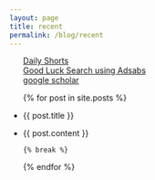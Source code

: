 ```yaml
---
layout: page
title: recent
permalink: /blog/recent
---
```

 
 <ul class="listing">

<a href="https://t.me/s/jin_hongpark"> Daily Shorts </a>
<br>
<a href="https://ui.adsabs.harvard.edu"> Good Luck Search using Adsabs  </a>
<br>
<a href="https://scholar.google.com/"> google scholar </a>

 {% for post in site.posts %}



<li class="listing-seperator"><p>{{ post.title }}</p></li>

   <li class="listing-item">
           {{ post.content }}
   </li>
    
    {% break %}
    
 {% endfor %}
 </ul>
  
